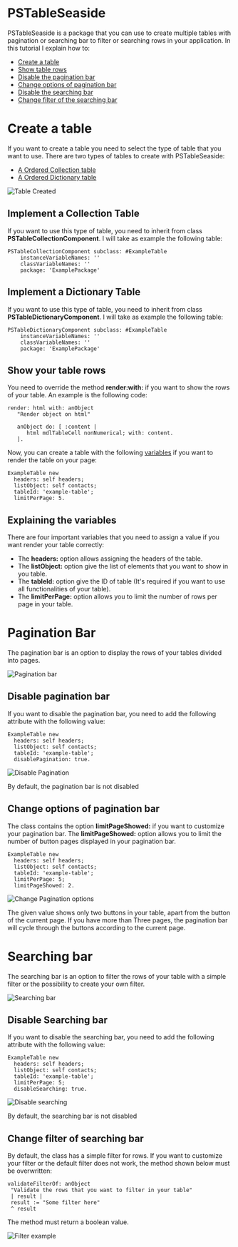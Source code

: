 # PSTableSeaside

PSTableSeaside is a package that you can use to create multiple tables with pagination or searching bar to filter or searching rows in your application. In this tutorial I explain how to:

* [Create a table](https://github.com/daniapq/PSTableSeaside/blob/master/FAQ/README.md#create-a-table)
* [Show table rows](https://github.com/daniapq/PSTableSeaside/blob/master/FAQ/README.md#show-your-table-rows)
* [Disable the pagination bar](https://github.com/daniapq/PSTableSeaside/blob/master/FAQ/README.md#disable-pagination-bar)
* [Change options of pagination bar](https://github.com/daniapq/PSTableSeaside/blob/master/FAQ/README.md#change-options-of-pagination-bar)
* [Disable the searching bar](https://github.com/daniapq/PSTableSeaside/blob/master/FAQ/README.md#disable-searching-bar)
* [Change filter of the searching bar](https://github.com/daniapq/PSTableSeaside/blob/master/FAQ/README.md#change-filter-of-searching-bar)

# Create a table

If you want to create a table you need to select the type of table that you want to use.
There are two types of tables to create with PSTableSeaside:

* [A Ordered Collection table](https://github.com/daniapq/PSTableSeaside/blob/master/FAQ/README.md#implement-a-collection-table)
* [A Ordered Dictionary table](https://github.com/daniapq/PSTableSeaside/blob/master/FAQ/README.md#implement-a-dictionary-table)

![Table Created](https://github.com/daniapq/PSTableSeaside/blob/master/FAQ/images/tableCreated.png?raw=true)

## Implement a Collection Table

If you want to use this type of table, you need to inherit from class **PSTableCollectionComponent**. I will take as example the following table:

```
PSTableCollectionComponent subclass: #ExampleTable
	instanceVariableNames: ''
	classVariableNames: ''
	package: 'ExamplePackage'
```

## Implement a Dictionary Table

If you want to use this type of table, you need to inherit from class **PSTableDictionaryComponent**. I will take as example the following table:

```
PSTableDictionaryComponent subclass: #ExampleTable
	instanceVariableNames: ''
	classVariableNames: ''
	package: 'ExamplePackage'
```

## Show your table rows

You need to override the method **render:with:** if you want to show the rows of your table. An example is the following code:

```
render: html with: anObject
   "Render object on html"

   anObject do: [ :content |
      html mdlTableCell nonNumerical; with: content.
   ].
```

Now, you can create a table with the following [variables](https://github.com/daniapq/PSTableSeaside/blob/master/FAQ/README.md#explaining-the-variables) if you want to render the table on your page:

```
ExampleTable new
  headers: self headers;
  listObject: self contacts;
  tableId: 'example-table';
  limitPerPage: 5.
```
## Explaining the variables

There are four important variables that you need to assign a value if you want render your table correctly:

* The **headers:** option allows assigning the headers of the table.
* The **listObject:** option give the list of elements that you want to show in you table.
* The **tableId:** option give the ID of table (It's required if you want to use all functionalities of your table).
* The **limitPerPage:** option  allows you to limit the number of rows per page in your table.

# Pagination Bar

The pagination bar is an option to display the rows of your tables divided into pages.

![Pagination bar](https://github.com/daniapq/PSTableSeaside/blob/master/FAQ/images/paginationBar.png?raw=true)

## Disable pagination bar

If you want to disable the pagination bar, you need to add the following attribute with the following value:

```
ExampleTable new
  headers: self headers;
  listObject: self contacts;
  tableId: 'example-table';
  disablePagination: true.
```
![Disable Pagination](https://github.com/daniapq/PSTableSeaside/blob/master/FAQ/images/disablePagination.png?raw=true)

By default, the pagination bar is not disabled

## Change options of pagination bar

The class contains the option **limitPageShowed:** if you want to customize your pagination bar. The **limitPageShowed:** option allows you to limit the number of button pages displayed in your pagination bar.

```
ExampleTable new
  headers: self headers;
  listObject: self contacts;
  tableId: 'example-table';
  limitPerPage: 5;
  limitPageShowed: 2.
```

![Change Pagination options](https://github.com/daniapq/PSTableSeaside/blob/master/FAQ/images/changeOptionPagination.png?raw=true)

The given value shows only two buttons in your table, apart from the button of the current page. If you have more than Three pages, the pagination bar will cycle through the buttons according to the current page.

# Searching bar

The searching bar is an option to filter the rows of your table with a simple filter or the possibility to create your own filter.

![Searching bar](https://github.com/daniapq/PSTableSeaside/blob/master/FAQ/images/searchingBar.png?raw=true)

## Disable Searching bar

If you want to disable the searching bar, you need to add the following attribute with the following value:

```
ExampleTable new
  headers: self headers;
  listObject: self contacts;
  tableId: 'example-table';
  limitPerPage: 5;
  disableSearching: true.
```

![Disable searching](https://github.com/daniapq/PSTableSeaside/blob/master/FAQ/images/disableSearching.png?raw=true)

By default, the searching bar is not disabled

## Change filter of searching bar

By default, the class has a simple filter for rows. If you want to customize your filter or the default filter does not work, the method shown below must be overwritten:

```
validateFilterOf: anObject
 "Validate the rows that you want to filter in your table"
 | result |
 result := "Some filter here"
 ^ result
```

The method must return a boolean value.

![Filter example](https://github.com/daniapq/PSTableSeaside/blob/master/FAQ/images/filterExample.png?raw=true)
